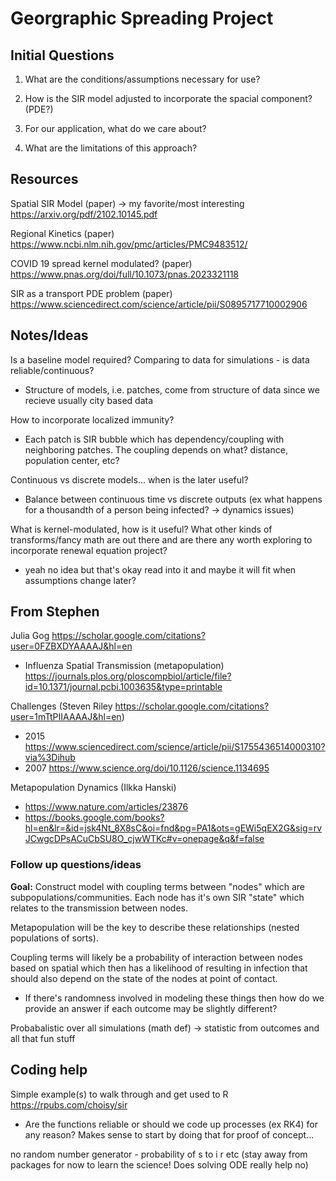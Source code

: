 # Georgraphic Spreading Project

## Initial Questions

1. What are the conditions/assumptions necessary for use?

2. How is the SIR model adjusted to incorporate the spacial component? (PDE?)

3. For our application, what do we care about?

4. What are the limitations of this approach?


## Resources

Spatial SIR Model (paper) -> my favorite/most interesting
<https://arxiv.org/pdf/2102.10145.pdf>

Regional Kinetics (paper) 
<https://www.ncbi.nlm.nih.gov/pmc/articles/PMC9483512/>

COVID 19 spread kernel modulated? (paper)
<https://www.pnas.org/doi/full/10.1073/pnas.2023321118>

SIR as a transport PDE problem (paper)
<https://www.sciencedirect.com/science/article/pii/S0895717710002906>


## Notes/Ideas

Is a baseline model required? Comparing to data for simulations - is data reliable/continuous?

- Structure of models, i.e. patches, come from structure of data since we recieve usually city based data

How to incorporate localized immunity?

- Each patch is SIR bubble which has dependency/coupling with neighboring patches. The coupling depends on what? distance, population center, etc?

Continuous vs discrete models... when is the later useful?

- Balance between continuous time vs discrete outputs (ex what happens for a thousandth of a person being infected? -> dynamics issues)

What is kernel-modulated, how is it useful? What other kinds of transforms/fancy math are out there and are there any worth exploring to incorporate renewal equation project?

- yeah no idea but that's okay read into it and maybe it will fit when assumptions change later? 


## From Stephen

Julia Gog <https://scholar.google.com/citations?user=0FZBXDYAAAAJ&hl=en>
- Influenza Spatial Transmission (metapopulation) <https://journals.plos.org/ploscompbiol/article/file?id=10.1371/journal.pcbi.1003635&type=printable>

Challenges (Steven Riley <https://scholar.google.com/citations?user=1mTtPIIAAAAJ&hl=en>)
- 2015 <https://www.sciencedirect.com/science/article/pii/S1755436514000310?via%3Dihub>
- 2007 <https://www.science.org/doi/10.1126/science.1134695>

Metapopulation Dynamics (Ilkka Hanski)
- <https://www.nature.com/articles/23876>
- <https://books.google.com/books?hl=en&lr=&id=jsk4Nt_8X8sC&oi=fnd&pg=PA1&ots=gEWi5qEX2G&sig=rvJCwgcDPsACuCbSU8O_cjwWTKc#v=onepage&q&f=false>


### Follow up questions/ideas

**Goal:** Construct model with coupling terms between "nodes" which are subpopulations/communities. Each node has it's own SIR "state" which relates to the transmission between nodes.

Metapopulation will be the key to describe these relationships (nested populations of sorts).

Coupling terms will likely be a probability of interaction between nodes based on spatial which then has a likelihood of resulting in infection that should also depend on the state of the nodes at point of contact.
- If there's randomness involved in modeling these things then how do we provide an answer if each outcome may be slightly different?

Probabalistic over all simulations (math def) -> statistic from outcomes and all that fun stuff

## Coding help
Simple example(s) to walk through and get used to R <https://rpubs.com/choisy/sir>

- Are the functions reliable or should we code up processes (ex RK4) for any reason? Makes sense to start by doing that for proof of concept...

no random number generator - probability of s to i r etc (stay away from packages for now to learn the science! Does solving ODE really help no)